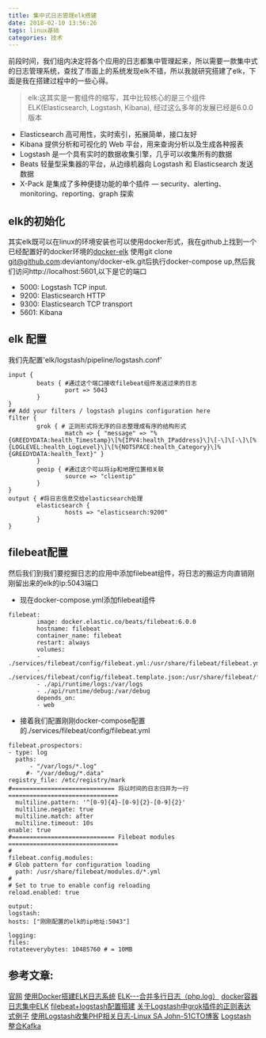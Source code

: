 ```yaml
---
title: 集中式日志管理elk搭建
date: 2018-02-10 13:56:26
tags: linux基础 
categories: 技术
---
```

前段时间，我们组内决定将各个应用的日志都集中管理起来，所以需要一款集中式的日志管理系统，查找了市面上的系统发现elk不错，所以我就研究搭建了elk，下面是我在搭建过程中的一些心得。
> elk:这其实是一套组件的缩写，其中比较核心的是三个组件ELK(Elasticsearch, Logstash, Kibana), 经过这么多年的发展已经是6.0.0版本
- Elasticsearch 高可用性，实时索引，拓展简单，接口友好
- Kibana 提供分析和可视化的 Web 平台，用来查询分析以及生成各种报表
- Logstash 是一个具有实时的数据收集引擎，几乎可以收集所有的数据
- Beats 轻量型采集器的平台，从边缘机器向 Logstash 和 Elasticsearch 发送数据
- X-Pack 是集成了多种便捷功能的单个插件 — security、alerting、monitoring、reporting、graph 探索

## elk的初始化
其实elk既可以在linux的环境安装也可以使用docker形式，我在github上找到一个已经配置好的docker环境的[docker-elk](https://github.com/deviantony/docker-elk)
使用git clone git@github.com:deviantony/docker-elk.git后执行docker-compose up,然后我们访问http://localhost:5601,以下是它的端口
- 5000: Logstash TCP input.
- 9200: Elasticsearch HTTP
- 9300: Elasticsearch TCP transport
- 5601: Kibana
<!--more-->
## elk 配置
我们先配置'elk/logstash/pipeline/logstash.conf'
```
input {
        beats { #通过这个端口接收filebeat组件发送过来的日志
                port => 5043
        }
}
## Add your filters / logstash plugins configuration here
filter {
        grok { # 正则形式将无序的日志整理成有序的结构形式
                match => { "message" => "%{GREEDYDATA:health_Timestamp}\[%{IPV4:health_IPaddress}\]\[-\]\[-\]\[%{LOGLEVEL:health_LogLevel}\]\[%{NOTSPACE:health_Category}\]%{GREEDYDATA:health_Text}" } 
        }    
        geoip { #通过这个可以将ip和地理位置相关联
                source => "clientip"
        }
}
output { #将日志信息交给elasticsearch处理
        elasticsearch {
                hosts => "elasticsearch:9200"
        }
}
```
## filebeat配置
然后我们到我们要挖掘日志的应用中添加filebeat组件，将日志的搬运方向直销刚刚留出来的elk的ip:5043端口
- 现在docker-compose.yml添加filebeat组件
```
filebeat:
        image: docker.elastic.co/beats/filebeat:6.0.0
        hostname: filebeat
        container_name: filebeat
        restart: always
        volumes:
        - ./services/filebeat/config/filebeat.yml:/usr/share/filebeat/filebeat.yml
        - ./services/filebeat/config/filebeat.template.json:/usr/share/filebeat/filebeat.template.json
        - ./api/runtime/logs:/var/logs
        - ./api/runtime/debug:/var/debug
        depends_on:
        - web
```
- 接着我们配置刚刚docker-compose配置的./services/filebeat/config/filebeat.yml
```
filebeat.prospectors:
- type: log
  paths:
      - "/var/logs/*.log"
     #- "/var/debug/*.data"
registry_file: /etc/registry/mark
#============================= 将以时间的日志归并为一行 ===============================
  multiline.pattern: '^[0-9]{4}-[0-9]{2}-[0-9]{2}'
  multiline.negate: true
  multiline.match: after
  multiline.timeout: 10s
enable: true
#============================= Filebeat modules ===============================
#
filebeat.config.modules:
# Glob pattern for configuration loading
  path: /usr/share/filebeat/modules.d/*.yml
#
# Set to true to enable config reloading
reload.enabled: true

output:
logstash:
hosts: ["刚刚配置的elk的ip地址:5043"]

logging:
files:
rotateeverybytes: 10485760 # = 10MB
```

 参考文章:
-------------------
[官网](https://www.elastic.co/cn/products)
[使用Docker搭建ELK日志系统](http://blog.csdn.net/sysushui/article/details/78461498)
[ELK---合并多行日志（php.log）](https://www.jianshu.com/p/a980cd121212)
[docker容器日志集中ELK](https://jicki.me/2016/10/11/docker-elk-filebeat/)
[filebeat+logstash配置搭建](https://my.oschina.net/openplus/blog/1584861)
[关于Logstash中grok插件的正则表达式例子](https://www.cnblogs.com/stozen/p/5638369.html)
[使用Logstash收集PHP相关日志-Linux SA John-51CTO博客](http://blog.51cto.com/john88wang/1641723)
[Logstash整合Kafka](https://birdben.github.io/2016/11/21/Logstash/Logstash%E5%AD%A6%E4%B9%A0%EF%BC%88%E4%BA%8C%EF%BC%89Logstash%E6%95%B4%E5%90%88Kafka/)
